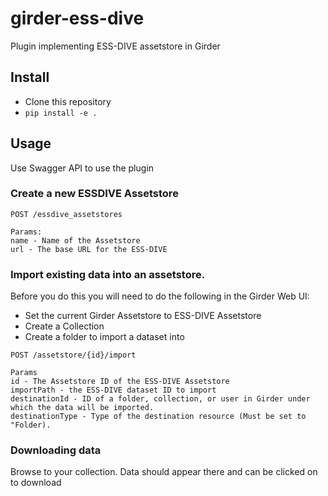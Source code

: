 # girder-ess-dive

Plugin implementing ESS-DIVE assetstore in Girder

## Install

* Clone this repository
* `pip install -e .`

## Usage

Use Swagger API to use the plugin

### Create a new ESSDIVE Assetstore
```
POST /essdive_assetstores

Params:
name - Name of the Assetstore
url - The base URL for the ESS-DIVE
```

### Import existing data into an assetstore.
Before you do this you will need to do the following in the Girder Web UI:
- Set the current Girder Assetstore to ESS-DIVE Assetstore
- Create a Collection
- Create a folder to import a dataset into

```
POST /assetstore/{id}/import

Params
id - The Assetstore ID of the ESS-DIVE Assetstore
importPath - the ESS-DIVE dataset ID to import
destinationId - ID of a folder, collection, or user in Girder under which the data will be imported.
destinationType	- Type of the destination resource (Must be set to "Folder).
```

### Downloading data
Browse to your collection. Data should appear there and can be clicked on to download

